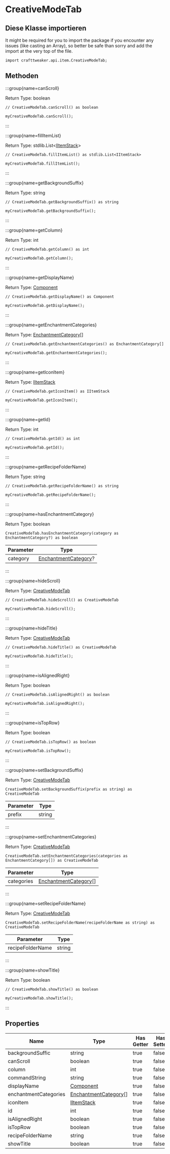 # CreativeModeTab

## Diese Klasse importieren

It might be required for you to import the package if you encounter any issues (like casting an Array), so better be safe than sorry and add the import at the very top of the file.
```zenscript
import crafttweaker.api.item.CreativeModeTab;
```


## Methoden

:::group{name=canScroll}

Return Type: boolean

```zenscript
// CreativeModeTab.canScroll() as boolean

myCreativeModeTab.canScroll();
```

:::

:::group{name=fillItemList}

Return Type: stdlib.List&lt;[IItemStack](/vanilla/api/item/IItemStack)&gt;

```zenscript
// CreativeModeTab.fillItemList() as stdlib.List<IItemStack>

myCreativeModeTab.fillItemList();
```

:::

:::group{name=getBackgroundSuffix}

Return Type: string

```zenscript
// CreativeModeTab.getBackgroundSuffix() as string

myCreativeModeTab.getBackgroundSuffix();
```

:::

:::group{name=getColumn}

Return Type: int

```zenscript
// CreativeModeTab.getColumn() as int

myCreativeModeTab.getColumn();
```

:::

:::group{name=getDisplayName}

Return Type: [Component](/vanilla/api/text/Component)

```zenscript
// CreativeModeTab.getDisplayName() as Component

myCreativeModeTab.getDisplayName();
```

:::

:::group{name=getEnchantmentCategories}

Return Type: [EnchantmentCategory](/vanilla/api/item/enchantment/EnchantmentCategory)[]

```zenscript
// CreativeModeTab.getEnchantmentCategories() as EnchantmentCategory[]

myCreativeModeTab.getEnchantmentCategories();
```

:::

:::group{name=getIconItem}

Return Type: [IItemStack](/vanilla/api/item/IItemStack)

```zenscript
// CreativeModeTab.getIconItem() as IItemStack

myCreativeModeTab.getIconItem();
```

:::

:::group{name=getId}

Return Type: int

```zenscript
// CreativeModeTab.getId() as int

myCreativeModeTab.getId();
```

:::

:::group{name=getRecipeFolderName}

Return Type: string

```zenscript
// CreativeModeTab.getRecipeFolderName() as string

myCreativeModeTab.getRecipeFolderName();
```

:::

:::group{name=hasEnchantmentCategory}

Return Type: boolean

```zenscript
CreativeModeTab.hasEnchantmentCategory(category as EnchantmentCategory?) as boolean
```

| Parameter | Type                                                                      |
| --------- | ------------------------------------------------------------------------- |
| category  | [EnchantmentCategory](/vanilla/api/item/enchantment/EnchantmentCategory)? |


:::

:::group{name=hideScroll}

Return Type: [CreativeModeTab](/vanilla/api/item/CreativeModeTab)

```zenscript
// CreativeModeTab.hideScroll() as CreativeModeTab

myCreativeModeTab.hideScroll();
```

:::

:::group{name=hideTitle}

Return Type: [CreativeModeTab](/vanilla/api/item/CreativeModeTab)

```zenscript
// CreativeModeTab.hideTitle() as CreativeModeTab

myCreativeModeTab.hideTitle();
```

:::

:::group{name=isAlignedRight}

Return Type: boolean

```zenscript
// CreativeModeTab.isAlignedRight() as boolean

myCreativeModeTab.isAlignedRight();
```

:::

:::group{name=isTopRow}

Return Type: boolean

```zenscript
// CreativeModeTab.isTopRow() as boolean

myCreativeModeTab.isTopRow();
```

:::

:::group{name=setBackgroundSuffix}

Return Type: [CreativeModeTab](/vanilla/api/item/CreativeModeTab)

```zenscript
CreativeModeTab.setBackgroundSuffix(prefix as string) as CreativeModeTab
```

| Parameter | Type   |
| --------- | ------ |
| prefix    | string |


:::

:::group{name=setEnchantmentCategories}

Return Type: [CreativeModeTab](/vanilla/api/item/CreativeModeTab)

```zenscript
CreativeModeTab.setEnchantmentCategories(categories as EnchantmentCategory[]) as CreativeModeTab
```

| Parameter  | Type                                                                       |
| ---------- | -------------------------------------------------------------------------- |
| categories | [EnchantmentCategory](/vanilla/api/item/enchantment/EnchantmentCategory)[] |


:::

:::group{name=setRecipeFolderName}

Return Type: [CreativeModeTab](/vanilla/api/item/CreativeModeTab)

```zenscript
CreativeModeTab.setRecipeFolderName(recipeFolderName as string) as CreativeModeTab
```

| Parameter        | Type   |
| ---------------- | ------ |
| recipeFolderName | string |


:::

:::group{name=showTitle}

Return Type: boolean

```zenscript
// CreativeModeTab.showTitle() as boolean

myCreativeModeTab.showTitle();
```

:::


## Properties

| Name                  | Type                                                                       | Has Getter | Has Setter |
| --------------------- | -------------------------------------------------------------------------- | ---------- | ---------- |
| backgroundSuffic      | string                                                                     | true       | false      |
| canScroll             | boolean                                                                    | true       | false      |
| column                | int                                                                        | true       | false      |
| commandString         | string                                                                     | true       | false      |
| displayName           | [Component](/vanilla/api/text/Component)                                   | true       | false      |
| enchantmentCategories | [EnchantmentCategory](/vanilla/api/item/enchantment/EnchantmentCategory)[] | true       | false      |
| iconItem              | [IItemStack](/vanilla/api/item/IItemStack)                                 | true       | false      |
| id                    | int                                                                        | true       | false      |
| isAlignedRight        | boolean                                                                    | true       | false      |
| isTopRow              | boolean                                                                    | true       | false      |
| recipeFolderName      | string                                                                     | true       | false      |
| showTitle             | boolean                                                                    | true       | false      |

